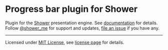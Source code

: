 # Progress bar plugin for Shower

Plugin for the [Shower](https://github.com/shower/shower/) presentation engine. See [documentation](https://github.com/shower/shower/tree/master/docs) for details. Follow [@shower_me](https://twitter.com/shower_me) for support and updates, [file an issue](https://github.com/shower/shower/issues/new) if you have any.

---
Licensed under [MIT License](http://en.wikipedia.org/wiki/MIT_License), see [license page](https://github.com/shower/shower/wiki/MIT-License) for details.
